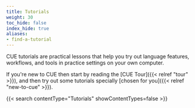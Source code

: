 ```yaml
---
title: Tutorials
weight: 30
toc_hide: false
index_hide: true
aliases:
- find-a-tutorial
---
```


CUE tutorials are practical lessons that help you try out language features,
workflows, and tools in practice settings on your own computer.

If you're new to CUE then start by reading the
[CUE Tour]({{< relref "tour" >}}), and <!-- TODO:postLG
[Language Guide]({{</* relref "docs/language-guide" */>}}), and -->
then try out some tutorials specially
[chosen for you]({{< relref "new-to-cue" >}}).

{{< search contentType="Tutorials" showContentTypes=false >}}
